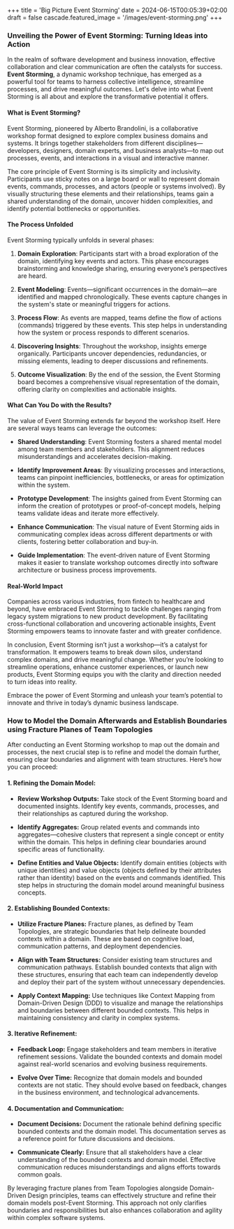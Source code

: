 +++
title = 'Big Picture Event Storming'
date = 2024-06-15T00:05:39+02:00
draft = false
cascade.featured_image = '/images/event-storming.png'
+++

### Unveiling the Power of Event Storming: Turning Ideas into Action

In the realm of software development and business innovation, effective collaboration and clear communication are often the catalysts for success. **Event Storming**, a dynamic workshop technique, has emerged as a powerful tool for teams to harness collective intelligence, streamline processes, and drive meaningful outcomes. Let's delve into what Event Storming is all about and explore the transformative potential it offers.

#### What is Event Storming?

Event Storming, pioneered by Alberto Brandolini, is a collaborative workshop format designed to explore complex business domains and systems. It brings together stakeholders from different disciplines—developers, designers, domain experts, and business analysts—to map out processes, events, and interactions in a visual and interactive manner.

The core principle of Event Storming is its simplicity and inclusivity. Participants use sticky notes on a large board or wall to represent domain events, commands, processes, and actors (people or systems involved). By visually structuring these elements and their relationships, teams gain a shared understanding of the domain, uncover hidden complexities, and identify potential bottlenecks or opportunities.

#### The Process Unfolded

Event Storming typically unfolds in several phases:

1. **Domain Exploration**: Participants start with a broad exploration of the domain, identifying key events and actors. This phase encourages brainstorming and knowledge sharing, ensuring everyone’s perspectives are heard.

2. **Event Modeling**: Events—significant occurrences in the domain—are identified and mapped chronologically. These events capture changes in the system's state or meaningful triggers for actions.

3. **Process Flow**: As events are mapped, teams define the flow of actions (commands) triggered by these events. This step helps in understanding how the system or process responds to different scenarios.

4. **Discovering Insights**: Throughout the workshop, insights emerge organically. Participants uncover dependencies, redundancies, or missing elements, leading to deeper discussions and refinements.

5. **Outcome Visualization**: By the end of the session, the Event Storming board becomes a comprehensive visual representation of the domain, offering clarity on complexities and actionable insights.

#### What Can You Do with the Results?

The value of Event Storming extends far beyond the workshop itself. Here are several ways teams can leverage the outcomes:

- **Shared Understanding**: Event Storming fosters a shared mental model among team members and stakeholders. This alignment reduces misunderstandings and accelerates decision-making.
  
- **Identify Improvement Areas**: By visualizing processes and interactions, teams can pinpoint inefficiencies, bottlenecks, or areas for optimization within the system.

- **Prototype Development**: The insights gained from Event Storming can inform the creation of prototypes or proof-of-concept models, helping teams validate ideas and iterate more effectively.

- **Enhance Communication**: The visual nature of Event Storming aids in communicating complex ideas across different departments or with clients, fostering better collaboration and buy-in.

- **Guide Implementation**: The event-driven nature of Event Storming makes it easier to translate workshop outcomes directly into software architecture or business process improvements.

#### Real-World Impact

Companies across various industries, from fintech to healthcare and beyond, have embraced Event Storming to tackle challenges ranging from legacy system migrations to new product development. By facilitating cross-functional collaboration and uncovering actionable insights, Event Storming empowers teams to innovate faster and with greater confidence.

In conclusion, Event Storming isn’t just a workshop—it’s a catalyst for transformation. It empowers teams to break down silos, understand complex domains, and drive meaningful change. Whether you’re looking to streamline operations, enhance customer experiences, or launch new products, Event Storming equips you with the clarity and direction needed to turn ideas into reality.

Embrace the power of Event Storming and unleash your team’s potential to innovate and thrive in today’s dynamic business landscape.

### How to Model the Domain Afterwards and Establish Boundaries using Fracture Planes of Team Topologies

After conducting an Event Storming workshop to map out the domain and processes, the next crucial step is to refine and model the domain further, ensuring clear boundaries and alignment with team structures. Here’s how you can proceed:

#### 1. **Refining the Domain Model:**

- **Review Workshop Outputs:** Take stock of the Event Storming board and documented insights. Identify key events, commands, processes, and their relationships as captured during the workshop.

- **Identify Aggregates:** Group related events and commands into aggregates—cohesive clusters that represent a single concept or entity within the domain. This helps in defining clear boundaries around specific areas of functionality.

- **Define Entities and Value Objects:** Identify domain entities (objects with unique identities) and value objects (objects defined by their attributes rather than identity) based on the events and commands identified. This step helps in structuring the domain model around meaningful business concepts.

#### 2. **Establishing Bounded Contexts:**

- **Utilize Fracture Planes:** Fracture planes, as defined by Team Topologies, are strategic boundaries that help delineate bounded contexts within a domain. These are based on cognitive load, communication patterns, and deployment dependencies.

- **Align with Team Structures:** Consider existing team structures and communication pathways. Establish bounded contexts that align with these structures, ensuring that each team can independently develop and deploy their part of the system without unnecessary dependencies.

- **Apply Context Mapping:** Use techniques like Context Mapping from Domain-Driven Design (DDD) to visualize and manage the relationships and boundaries between different bounded contexts. This helps in maintaining consistency and clarity in complex systems.

#### 3. **Iterative Refinement:**

- **Feedback Loop:** Engage stakeholders and team members in iterative refinement sessions. Validate the bounded contexts and domain model against real-world scenarios and evolving business requirements.

- **Evolve Over Time:** Recognize that domain models and bounded contexts are not static. They should evolve based on feedback, changes in the business environment, and technological advancements.

#### 4. **Documentation and Communication:**

- **Document Decisions:** Document the rationale behind defining specific bounded contexts and the domain model. This documentation serves as a reference point for future discussions and decisions.

- **Communicate Clearly:** Ensure that all stakeholders have a clear understanding of the bounded contexts and domain model. Effective communication reduces misunderstandings and aligns efforts towards common goals.

By leveraging fracture planes from Team Topologies alongside Domain-Driven Design principles, teams can effectively structure and refine their domain models post-Event Storming. This approach not only clarifies boundaries and responsibilities but also enhances collaboration and agility within complex software systems.